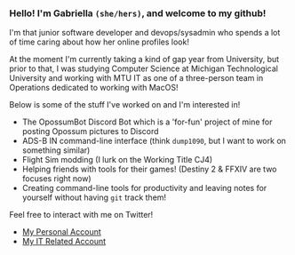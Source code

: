 ### Hello! I'm Gabriella `(she/hers)`, and welcome to my github!

I'm that junior software developer and devops/sysadmin who spends a lot of time caring about how her online profiles look!

At the moment I'm currently taking a kind of gap year from University, but prior to that, I was studying Computer Science at Michigan Technological University and working with MTU IT as one of a three-person team in Operations dedicated to working with MacOS!

<!-- I'm currently interning at Sentry Insurance as a Information Technology Intern-->

Below is some of the stuff I've worked on and I'm interested in!
- The OpossumBot Discord Bot which is a 'for-fun' project of mine for posting Opossum pictures to Discord
- ADS-B IN command-line interface (think `dump1090`, but I want to work on something similar)
- Flight Sim modding (I lurk on the Working Title CJ4)
- Helping friends with tools for their games! (Destiny 2 & FFXIV are two focuses right now)
- Creating command-line tools for productivity and leaving notes for yourself without having `git` track them!

Feel free to interact with me on Twitter!

- [My Personal Account](https://twitter.com/contrastellar)
- [My IT Related Account](https://twitter.com/GabsDoesIT)
